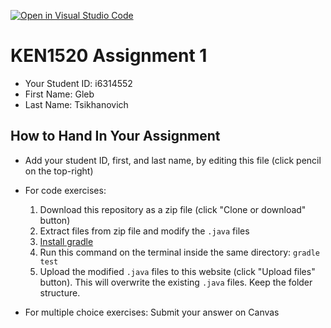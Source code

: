 [![Open in Visual Studio Code](https://classroom.github.com/assets/open-in-vscode-718a45dd9cf7e7f842a935f5ebbe5719a5e09af4491e668f4dbf3b35d5cca122.svg)](https://classroom.github.com/online_ide?assignment_repo_id=10853007&assignment_repo_type=AssignmentRepo)
# KEN1520 Assignment 1

* Your Student ID: i6314552
* First Name: Gleb
* Last Name: Tsikhanovich

## How to Hand In Your Assignment

* Add your student ID, first, and last name, by editing this file (click pencil on the top-right)

* For code exercises:

    1. Download this repository as a zip file (click "Clone or download" button)
    2. Extract files from zip file and modify the `.java` files
    3. [Install gradle](https://gradle.org/install/)
    4. Run this command on the terminal inside the same directory: `gradle test`
    5. Upload the modified `.java` files to this website (click "Upload files" button). This will overwrite the existing `.java` files. Keep the folder structure.

* For multiple choice exercises: Submit your answer on Canvas
